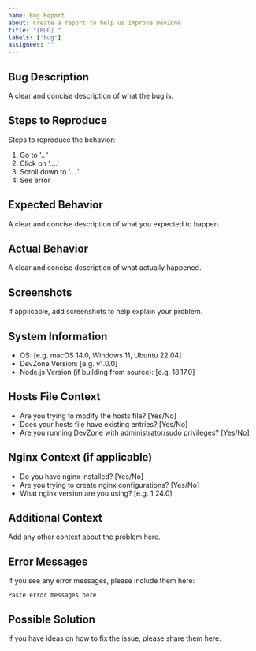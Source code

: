 ```yaml
---
name: Bug Report
about: Create a report to help us improve DevZone
title: "[BUG] "
labels: ["bug"]
assignees: ""
---
```


## Bug Description

A clear and concise description of what the bug is.

## Steps to Reproduce

Steps to reproduce the behavior:

1. Go to '...'
2. Click on '....'
3. Scroll down to '....'
4. See error

## Expected Behavior

A clear and concise description of what you expected to happen.

## Actual Behavior

A clear and concise description of what actually happened.

## Screenshots

If applicable, add screenshots to help explain your problem.

## System Information

- OS: [e.g. macOS 14.0, Windows 11, Ubuntu 22.04]
- DevZone Version: [e.g. v1.0.0]
- Node.js Version (if building from source): [e.g. 18.17.0]

## Hosts File Context

- Are you trying to modify the hosts file? [Yes/No]
- Does your hosts file have existing entries? [Yes/No]
- Are you running DevZone with administrator/sudo privileges? [Yes/No]

## Nginx Context (if applicable)

- Do you have nginx installed? [Yes/No]
- Are you trying to create nginx configurations? [Yes/No]
- What nginx version are you using? [e.g. 1.24.0]

## Additional Context

Add any other context about the problem here.

## Error Messages

If you see any error messages, please include them here:

```
Paste error messages here
```

## Possible Solution

If you have ideas on how to fix the issue, please share them here.

